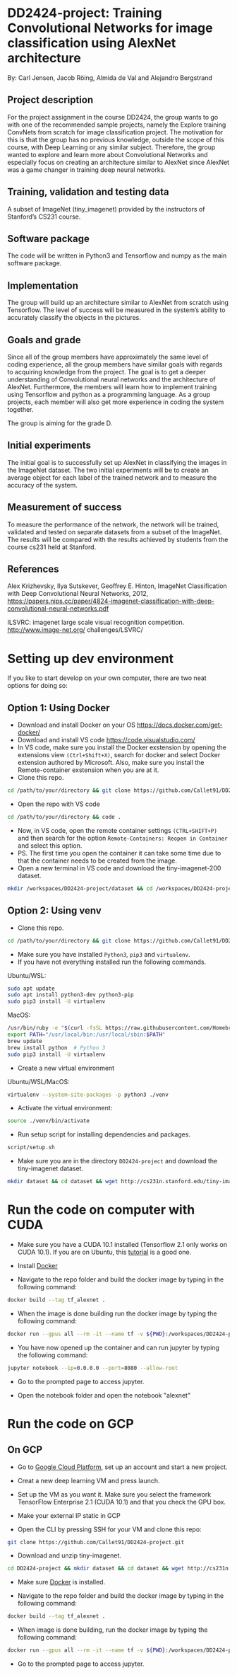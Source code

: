 # DD2424-project: Training Convolutional Networks for image classification using AlexNet architecture
By: Carl Jensen, Jacob Röing, Almida de Val and Alejandro Bergstrand

## Project description
For the project assignment in the course DD2424, the group wants to go with one of the recommended sample projects, namely the Explore training ConvNets from scratch for image classification project. The motivation for this is that the group has no previous knowledge, outside the scope of this course, with Deep Learning or any similar subject. Therefore, the group wanted to explore and learn more about Convolutional Networks and especially focus on creating an architecture similar to AlexNet since AlexNet was a game changer in training deep neural networks.

## Training, validation and testing data
A subset of ImageNet (tiny_imagenet) provided by the instructors of Stanford’s CS231 course.

## Software package
The code will be written in Python3 and Tensorflow and numpy as the main software package.

## Implementation
The group will build up an architecture similar to AlexNet from scratch using Tensorflow. The level of success will be measured in the system’s ability to accurately classify the objects in the pictures.

## Goals and grade
Since all of the group members have approximately the same level of coding experience, all the group members have similar goals with regards to acquiring knowledge from the project. The goal is to get a deeper understanding of Convolutional neural networks and the architecture of AlexNet. Furthermore, the members will learn how to implement training using Tensorflow and python as a programming language. As a group projects, each member will also get more experience in coding the system together.

The group is aiming for the grade D.

## Initial experiments
The initial goal is to successfully set up AlexNet in classifying the images in the ImageNet dataset. The two initial experiments will be to create an average object for each label of the trained network and to measure the accuracy of the system.

## Measurement of success
To measure the performance of the network, the network will be trained, validated and tested on separate datasets from a subset of the ImageNet. The results will be compared with the results achieved by students from the course cs231 held at Stanford.

## References
Alex Krizhevsky, Ilya Sutskever, Geoffrey E. Hinton, ImageNet Classification with Deep Convolutional Neural Networks, 2012,
https://papers.nips.cc/paper/4824-imagenet-classification-with-deep-convolutional-neural-networks.pdf

 ILSVRC: imagenet large scale visual recognition competition. http://www.image-net.org/ challenges/LSVRC/

# Setting up dev environment

If you like to start develop on your own computer, there are two neat options for doing so: 

## Option 1: Using Docker
- Download and install Docker on your OS https://docs.docker.com/get-docker/
- Download and install VS code https://code.visualstudio.com/
- In VS code, make sure you install the Docker exstension by opening the extensions view `(Ctrl+Shift+X)`, search for docker and select Docker extension authored by Microsoft. Also, make sure you install the Remote-container exstension when you are at it.
- Clone this repo.
```sh
cd /path/to/your/directory && git clone https://github.com/Callet91/DD2424-project.git
```
- Open the repo with VS code
```sh
cd /path/to/your/directory && code .
```
- Now, in VS code, open the remote container settings `(CTRL+SHIFT+P)` and then search for the option `Remote-Containers: Reopen in Container` and select this option.
- PS. The first time you open the container it can take some time due to that the container needs to be created from the image.
- Open a new terminal in VS code and download the tiny-imagenet-200 dataset.
```sh
mkdir /workspaces/DD2424-project/dataset && cd /workspaces/DD2424-project/dataset/ && wget http://cs231n.stanford.edu/tiny-imagenet-200.zip && unzip tiny-imagenet-200.zip && rm tiny-imagenet-200.zip
```
## Option 2: Using venv
- Clone this repo.
```sh
cd /path/to/your/directory && git clone https://github.com/Callet91/DD2424-project.git
```
- Make sure you have installed `Python3`, `pip3` and `virtualenv`.
- If you have not everything installed run the following commands.

Ubuntu/WSL:
```sh
sudo apt update
sudo apt install python3-dev python3-pip
sudo pip3 install -U virtualenv
```

MacOS:
```sh
/usr/bin/ruby -e "$(curl -fsSL https://raw.githubusercontent.com/Homebrew/install/master/install)"
export PATH="/usr/local/bin:/usr/local/sbin:$PATH"
brew update
brew install python  # Python 3
sudo pip3 install -U virtualenv
```

- Create a new virtual environment

Ubuntu/WSL/MacOS:
```sh
virtualenv --system-site-packages -p python3 ./venv
```
- Activate the virtual environment:
```sh
source ./venv/bin/activate
```
- Run setup script for installing dependencies and packages.
```sh
script/setup.sh
```
- Make sure you are in the directory `DD2424-project` and download the tiny-imagenet dataset.
```sh
mkdir dataset && cd dataset && wget http://cs231n.stanford.edu/tiny-imagenet-200.zip && unzip tiny-imagenet-200.zip && rm tiny-imagenet-200.zip
```
# Run the code on computer with CUDA

- Make sure you have a CUDA 10.1 installed (Tensorflow 2.1 only works on CUDA 10.1). If you are on Ubuntu, this [tutorial](https://www.iridescent.io/tech-blogs-installing-cuda-the-right-way/) is a good one. 

- Install [Docker](https://docs.docker.com/engine/install/ubuntu/)

- Navigate to the repo folder and build the docker image by typing in the following command: 
```sh
docker build --tag tf_alexnet .
```

- When the image is done building run the docker image by typing the following command: 
```sh
docker run --gpus all --rm -it --name tf -v ${PWD}:/workspaces/DD2424-project -p 8080:8080 -p 6060:6060 tf_alexnet bash
```

- You have now opened up the container and can run jupyter by typing the following command:
```sh
jupyter notebook --ip=0.0.0.0 --port=8080 --allow-root
```
- Go to the prompted page to access jupyter. 

- Open the notebook folder and open the notebook "alexnet"

# Run the code on GCP

## On GCP 
- Go to [Google Cloud Platform](https://cloud.google.com/), set up an account and start a new project.
- Creat a new deep learning VM and press launch. 

- Set up the VM as you want it. Make sure you select the framework TensorFlow Enterprise 2.1 (CUDA 10.1) and that you check the GPU box.

- Make your external IP static in GCP

- Open the CLI by pressing SSH for your VM and clone this repo: 

```sh
git clone https://github.com/Callet91/DD2424-project.git
```

- Download and unzip tiny-imagenet.

```sh
cd DD2424-project && mkdir dataset && cd dataset && wget http://cs231n.stanford.edu/tiny-imagenet-200.zip && unzip tiny-imagenet-200.zip && rm tiny-imagenet-200.zip && cd ..
```

- Make sure [Docker](https://docs.docker.com/engine/install/ubuntu/) is installed.

- Navigate to the repo folder and build the docker image by typing in the following command: 
```sh
docker build --tag tf_alexnet .
```

- When image is done building, run the docker image by typing the following command: 
```sh
docker run --gpus all --rm -it --name tf -v ${PWD}:/workspaces/DD2424-project -p 8888:8888 -p 6060:6060 tf_alexnet
```

- Go to the prompted page to access jupyter. 




